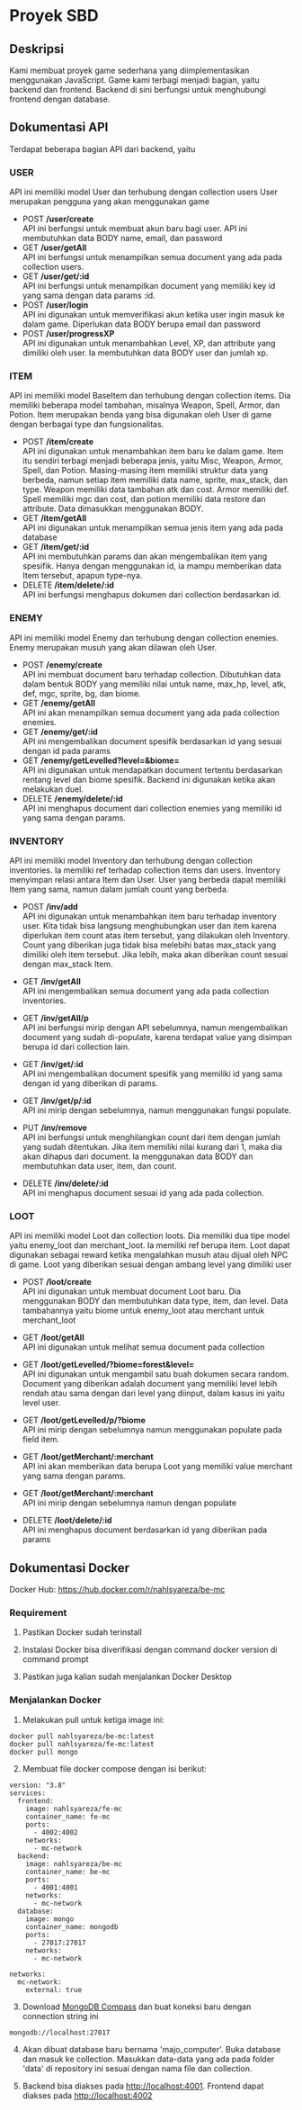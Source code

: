 # Proyek SBD

## Deskripsi

Kami membuat proyek game sederhana yang diimplementasikan menggunakan JavaScript. Game kami terbagi menjadi bagian, yaitu backend dan frontend. Backend di sini berfungsi untuk menghubungi frontend dengan database.

## Dokumentasi API

Terdapat beberapa bagian API dari backend, yaitu

### USER

API ini memiliki model User dan terhubung dengan collection users
User merupakan pengguna yang akan menggunakan game

- POST **/user/create**</br>
  API ini berfungsi untuk membuat akun baru bagi user. API ini membutuhkan data BODY name, email, dan password
- GET **/user/getAll**</br>
  API ini berfungsi untuk menampilkan semua document yang ada pada collection users.
- GET **/user/get/:id**</br>
  API ini berfungsi untuk menampilkan document yang memiliki key id yang sama dengan data params :id.
- POST **/user/login**</br>
  API ini digunakan untuk memverifikasi akun ketika user ingin masuk ke dalam game. Diperlukan data BODY berupa email dan password
- POST **/user/progressXP**</br>
  API ini digunakan untuk menambahkan Level, XP, dan attribute yang dimiliki oleh user. Ia membutuhkan data BODY user dan jumlah xp.

### ITEM

API ini memiliki model BaseItem dan terhubung dengan collection items. Dia memiliki beberapa model tambahan, misalnya Weapon, Spell, Armor, dan Potion.
Item merupakan benda yang bisa digunakan oleh User di game dengan berbagai type dan fungsionalitas.

- POST **/item/create**</br>
  API ini digunakan untuk menambahkan item baru ke dalam game. Item itu sendiri terbagi menjadi beberapa jenis, yaitu Misc, Weapon, Armor, Spell, dan Potion. Masing-masing item memiliki struktur data yang berbeda, namun setiap item memiliki data name, sprite, max_stack, dan type. Weapon memiliki data tambahan atk dan cost. Armor memiliki def. Spell memiliki mgc dan cost, dan potion memiliki data restore dan attribute. Data dimasukkan menggunakan BODY.
- GET **/item/getAll**</br>
  API ini digunakan untuk menampilkan semua jenis item yang ada pada database
- GET **/item/get/:id**</br>
  API ini membutuhkan params dan akan mengembalikan item yang spesifik. Hanya dengan menggunakan id, ia mampu memberikan data Item tersebut, apapun type-nya.
- DELETE **/item/delete/:id**</br>
  API ini berfungsi menghapus dokumen dari collection berdasarkan id.

### ENEMY

API ini memiliki model Enemy dan terhubung dengan collection enemies.
Enemy merupakan musuh yang akan dilawan oleh User.

- POST **/enemy/create**</br>
  API ini membuat document baru terhadap collection. Dibutuhkan data dalam bentuk BODY yang memiliki nilai untuk name, max_hp, level, atk, def, mgc, sprite, bg, dan biome.
- GET **/enemy/getAll**</br>
  API ini akan menampilkan semua document yang ada pada collection enemies.
- GET **/enemy/get/:id**</br>
  API ini mengembalikan document spesifik berdasarkan id yang sesuai dengan id pada params
- GET **/enemy/getLevelled?level=&biome=**</br>
  API ini digunakan untuk mendapatkan document tertentu berdasarkan rentang level dan biome spesifik. Backend ini digunakan ketika akan melakukan duel.
- DELETE **/enemy/delete/:id**</br>
  API ini menghapus document dari collection enemies yang memiliki id yang sama dengan params.

### INVENTORY

API ini memiliki model Inventory dan terhubung dengan collection inventories. Ia memiliki ref terhadap collection items dan users.
Inventory menyimpan relasi antara Item dan User. User yang berbeda dapat memiliki Item yang sama, namun dalam jumlah count yang berbeda.

- POST **/inv/add**</br>
  API ini digunakan untuk menambahkan item baru terhadap inventory user. Kita tidak bisa langsung menghubungkan user dan item karena diperlukan item count atas item tersebut, yang dilakukan oleh Inventory. Count yang diberikan juga tidak bisa melebihi batas max_stack yang dimiliki oleh item tersebut. Jika lebih, maka akan diberikan count sesuai dengan max_stack Item.

- GET **/inv/getAll**</br>
  API ini mengembalikan semua document yang ada pada collection inventories.

- GET **/inv/getAll/p**</br>
  API ini berfungsi mirip dengan API sebelumnya, namun mengembalikan document yang sudah di-populate, karena terdapat value yang disimpan berupa id dari collection lain.

- GET **/inv/get/:id**</br>
  API ini mengembalikan document spesifik yang memiliki id yang sama dengan id yang diberikan di params.

- GET **/inv/get/p/:id**</br>
  API ini mirip dengan sebelumnya, namun menggunakan fungsi populate.

- PUT **/inv/remove**</br>
  API ini berfungsi untuk menghilangkan count dari item dengan jumlah yang sudah ditentukan. Jika item memiliki nilai kurang dari 1, maka dia akan dihapus dari document. Ia menggunakan data BODY dan membutuhkan data user, item, dan count.

- DELETE **/inv/delete/:id**</br>
  API ini menghapus document sesuai id yang ada pada collection.

### LOOT

API ini memiliki model Loot dan collection loots. Dia memiliki dua tipe model yaitu enemy_loot dan merchant_loot. Ia memiliki ref berupa item.
Loot dapat digunakan sebagai reward ketika mengalahkan musuh atau dijual oleh NPC di game. Loot yang diberikan sesuai dengan ambang level yang dimiliki user

- POST **/loot/create**</br>
  API ini digunakan untuk membuat document Loot baru. Dia menggunakan BODY dan membutuhkan data type, item, dan level. Data tambahannya yaitu biome untuk enemy_loot atau merchant untuk merchant_loot

- GET **/loot/getAll**</br>
  API ini digunakan untuk melihat semua document pada collection

- GET **/loot/getLevelled/?biome=forest&level=**</br>
  API ini digunakan untuk mengambil satu buah dokumen secara random. Document yang diberikan adalah document yang memiliki level lebih rendah atau sama dengan dari level yang diinput, dalam kasus ini yaitu level user.

- GET **/loot/getLevelled/p/?biome**</br>
  API ini mirip dengan sebelumnya namun menggunakan populate pada field item.

- GET **/loot/getMerchant/:merchant**</br>
  API ini akan memberikan data berupa Loot yang memiliki value merchant yang sama dengan params.

- GET **/loot/getMerchant/:merchant**</br>
  API ini mirip dengan sebelumnya namun dengan populate

- DELETE **/loot/delete/:id**</br>
  API ini menghapus document berdasarkan id yang diberikan pada params

## Dokumentasi Docker

Docker Hub: https://hub.docker.com/r/nahlsyareza/be-mc

### Requirement

1. Pastikan Docker sudah terinstall

2. Instalasi Docker bisa diverifikasi dengan command docker version di command prompt

3. Pastikan juga kalian sudah menjalankan Docker Desktop

### Menjalankan Docker

1. Melakukan pull untuk ketiga image ini:

```
docker pull nahlsyareza/be-mc:latest
docker pull nahlsyareza/fe-mc:latest
docker pull mongo
```

2. Membuat file docker compose dengan isi berikut:

```
version: "3.8"
services:
  frontend:
    image: nahlsyareza/fe-mc
    container_name: fe-mc
    ports:
      - 4002:4002
    networks:
      - mc-network
  backend:
    image: nahlsyareza/be-mc
    container_name: be-mc
    ports:
      - 4001:4001
    networks:
      - mc-network
  database:
    image: mongo
    container_name: mongodb
    ports:
      - 27017:27017
    networks:
      - mc-network

networks:
  mc-network:
    external: true
```

3. Download [MongoDB Compass](https://www.mongodb.com/try/download/compass) dan buat koneksi baru dengan connection string ini

```
mongodb://localhost:27017
```

4. Akan dibuat database baru bernama 'majo_computer'. Buka database dan masuk ke collection. Masukkan data-data yang ada pada folder 'data' di repository ini sesuai dengan nama file dan collection.

5. Backend bisa diakses pada [http://localhost:4001](http://localhost:4001). Frontend dapat diakses pada [http://localhost:4002](http://localhost:4002)
